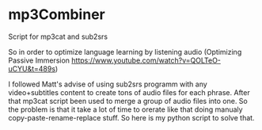 # mp3Combiner
Script for mp3cat and sub2srs

So in order to optimize language learning by listening audio (Optimizing Passive Immersion https://www.youtube.com/watch?v=QOLTeO-uCYU&t=489s)

I followed Matt's advise of using sub2srs programm with any video+subtitles content to create tons of audio files for each phrase. 
After that mp3cat script been used to merge a group of audio files into one.
So the problem is that it take a lot of time to orerate like that doing manualy copy-paste-rename-replace stuff. So here is my python script to solve that.
